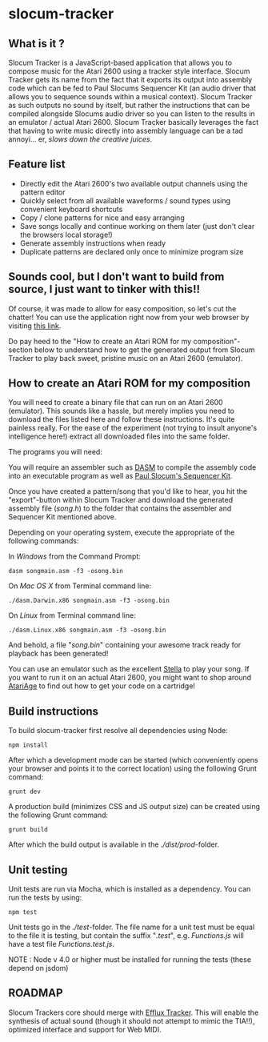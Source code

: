 slocum-tracker
==============

What is it ?
------------

Slocum Tracker is a JavaScript-based application that allows you to compose music for the Atari 2600 using a
tracker style interface. Slocum Tracker gets its name from the fact that it exports its output into assembly
code which can be fed to Paul Slocums Sequencer Kit (an audio driver that allows you to sequence sounds within
a musical context). Slocum Tracker as such outputs no sound by itself, but rather the instructions that can be compiled
alongside Slocums audio driver so you can listen to the results in an emulator / actual Atari 2600. Slocum Tracker
basically leverages the fact that having to write music directly into assembly language can be a tad annoyi...
er, _slows down the creative juices_.

Feature list
------------

- Directly edit the Atari 2600's two available output channels using the pattern editor
- Quickly select from all available waveforms / sound types using convenient keyboard shortcuts
- Copy / clone patterns for nice and easy arranging
- Save songs locally and continue working on them later (just don't clear the browsers local storage!)
- Generate assembly instructions when ready
- Duplicate patterns are declared only once to minimize program size

Sounds cool, but I don't want to build from source, I just want to tinker with this!!
-------------------------------------------------------------------------------------

Of course, it was made to allow for easy composition, so let's cut the chatter!
You can use the application right now from  your web browser by visiting [this link](http://www.igorski.nl/experiment/slocum-tracker).

Do pay heed to the "How to create an Atari ROM for my composition"-section below to understand how
to get the generated output from Slocum Tracker to play back sweet, pristine music on an Atari 2600 (emulator).

How to create an Atari ROM for my composition
---------------------------------------------

You will need to create a binary file that can run on an Atari 2600 (emulator). This sounds like a hassle, but merely implies
you need to download the files listed here and follow these instructions. It's quite painless really. For the ease
of the experiment (not trying to insult anyone's intelligence here!) extract all downloaded files into the same folder.

The programs you will need:

You will require an assembler such as [DASM](https://sourceforge.net/projects/dasm-dillon/files/) to compile the
assembly code into an executable program as well as [Paul Slocum's Sequencer Kit](http://www.qotile.net/files/music_kit_2.zip).

Once you have created a pattern/song that you'd like to hear, you hit the "export"-button within Slocum Tracker and download
the generated assembly file (_song.h_) to the folder that contains the assembler and Sequencer Kit mentioned above.

Depending on your operating system, execute the appropriate of the following commands:

In *Windows* from the Command Prompt:

    dasm songmain.asm -f3 -osong.bin
    
On *Mac OS X* from Terminal command line:

    ./dasm.Darwin.x86 songmain.asm -f3 -osong.bin
    
On *Linux* from Terminal command line:

    ./dasm.Linux.x86 songmain.asm -f3 -osong.bin
    
And behold, a file "_song.bin_" containing your awesome track ready for playback has been generated!

You can use an emulator such as the excellent [Stella](http://stella.sourceforge.net/downloads.php) to play your song.
If you want to run it on an actual Atari 2600, you might want to shop around [AtariAge](https://www.atariage.com/) to find
out how to get your code on a cartridge! 

Build instructions
------------------

To build slocum-tracker first resolve all dependencies using Node:

    npm install
    
After which a development mode can be started (which conveniently opens your browser and points it to the correct
location) using the following Grunt command:

    grunt dev
    
A production build (minimizes CSS and JS output size) can be created using the following Grunt command:

    grunt build
    
After which the build output is available in the _./dist/prod_-folder.
    
Unit testing
------------

Unit tests are run via Mocha, which is installed as a dependency. You can run the tests by using:

    npm test
    
Unit tests go in the _./test_-folder. The file name for a unit test must be equal to the file it is testing, but contain
the suffix "_.test_", e.g. _Functions.js_ will have a test file _Functions.test.js_.

NOTE : Node v 4.0 or higher must be installed for running the tests (these depend on jsdom)

ROADMAP
-------

Slocum Trackers core should merge with [Efflux Tracker](https://github.com/igorski/efflux-tracker). This will enable the synthesis of actual sound (though it should not attempt to mimic the TIA!!), optimized interface and support for Web MIDI.
